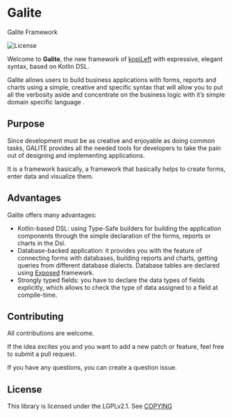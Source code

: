 # Galite
Galite Framework

![License](http://img.shields.io/badge/license-LGPL_v2.1-lightgrey.svg?style=flat)

Welcome to **Galite**, the new framework of [kopiLeft](https://github.com/kopiLeft) with expressive, elegant syntax, based on Kotlin DSL.

Galite allows users to build business applications with forms, reports and charts using a simple, creative and specific syntax that will allow you to put all the verbosity aside and concentrate on the business logic with it’s simple domain specific language . 

## Purpose
Since development must be as creative and enjoyable as doing common tasks, GALITE provides all the needed tools for developers to take the pain out of designing and implementing applications.

It is a framework basically, a framework that basically helps to create forms, enter data and visualize them.

## Advantages
Galite offers many advantages:
* Kotlin-based DSL: using Type-Safe builders for building the application components through the simple declaration of the forms, reports or charts in the Dsl. 
* Database-backed application: it provides you with the feature of connecting forms with databases, building reports and charts, getting queries from different database dialects. Database tables are declared using [Exposed](https://github.com/JetBrains/Exposed) framework. 
* Strongly typed fields: you have to declare the data types of fields explicitly, which allows to check the type of data assigned to a field at compile-time. 

## Contributing
All contributions are welcome.

If the idea excites you and you want to add a new patch or feature, feel free to submit a pull request.

If you have any questions, you can create a question issue.

## License

This library is licensed under the LGPLv2.1. See [COPYING](COPYING)
